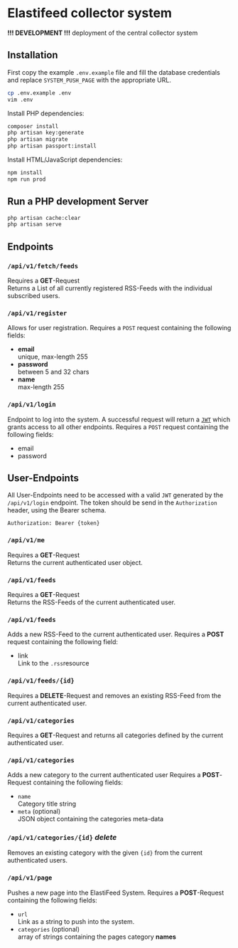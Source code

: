 # Elastifeed collector system

**!!! DEVELOPMENT !!!** deployment of the central collector system

## Installation
First copy the example `.env.example` file and fill the database credentials and replace `SYSTEM_PUSH_PAGE` with the appropriate URL.
```bash
cp .env.example .env
vim .env
```
Install PHP dependencies:
```bash
composer install
php artisan key:generate
php artisan migrate
php artisan passport:install
```
Install HTML/JavaScript dependencies:
```bash
npm install
npm run prod
```

## Run a PHP development Server
```bash
php artisan cache:clear
php artisan serve
```

## Endpoints

### `/api/v1/fetch/feeds`
Requires a **GET**-Request \
Returns a List of all currently registered RSS-Feeds with the individual subscribed users.

### `/api/v1/register`
Allows for user registration. Requires a `POST` request containing the following fields:
- **email** \
    unique, max-length 255
- **password** \
    between 5 and 32 chars
- **name** \
    max-length 255
    
### `/api/v1/login`
Endpoint to log into the system.
A successful request will return a [`JWT`](https://tools.ietf.org/html/rfc7519) which grants access to all other endpoints.
Requires a `POST` request containing the following fields:
- email
- password

## User-Endpoints
All User-Endpoints need to be accessed with a valid `JWT` generated by the `/api/v1/login` endpoint.
The token should be send in the `Authorization` header, using the Bearer schema.

`Authorization: Bearer {token}`

### `/api/v1/me`
Requires a **GET**-Request \
Returns the current authenticated user object. 

### `/api/v1/feeds`
Requires a **GET**-Request \
Returns the RSS-Feeds of the current authenticated user.

### `/api/v1/feeds`
Adds a new RSS-Feed to the current authenticated user.
Requires a **POST** request containing the following field:
- link \
  Link to the `.rss`resource

### `/api/v1/feeds/{id}`
Requires a  **DELETE**-Request and removes an existing RSS-Feed from the current authenticated user.

### `/api/v1/categories`
Requires a  **GET**-Request and returns all categories defined by the current authenticated user.

### `/api/v1/categories`
Adds a new category to the current authenticated user
Requires a **POST**-Request containing the following fields:
- `name` \
  Category title string
 - `meta` (optional) \
  JSON object containing the categories meta-data
  
### `/api/v1/categories/{id}` *delete*
Removes an existing category with the given `{id}` from the current authenticated users.

### `/api/v1/page`
Pushes a new page into the ElastiFeed System.
Requires a **POST**-Request containing the following fields:
- `url` \
  Link as a string to push into the system.
- `categories` (optional) \
  array of strings containing the pages category **names**